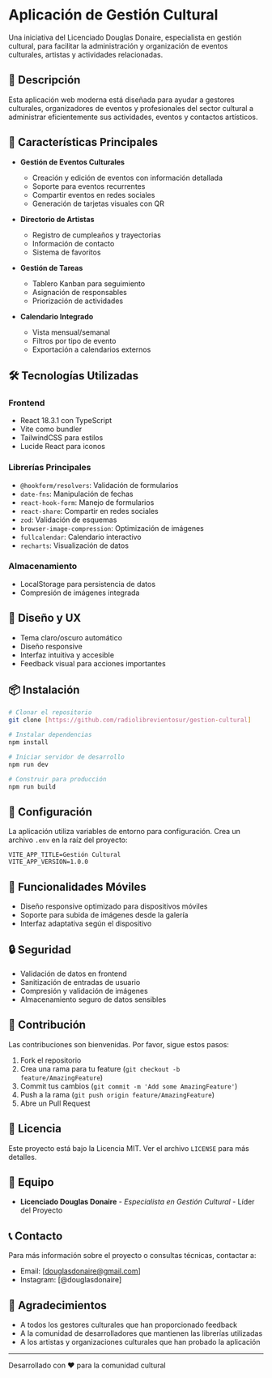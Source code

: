 # Aplicación de Gestión Cultural

Una iniciativa del Licenciado Douglas Donaire, especialista en gestión cultural, para facilitar la administración y organización de eventos culturales, artistas y actividades relacionadas.

## 🎯 Descripción

Esta aplicación web moderna está diseñada para ayudar a gestores culturales, organizadores de eventos y profesionales del sector cultural a administrar eficientemente sus actividades, eventos y contactos artísticos.

## 🚀 Características Principales

- **Gestión de Eventos Culturales**
  - Creación y edición de eventos con información detallada
  - Soporte para eventos recurrentes
  - Compartir eventos en redes sociales
  - Generación de tarjetas visuales con QR

- **Directorio de Artistas**
  - Registro de cumpleaños y trayectorias
  - Información de contacto
  - Sistema de favoritos

- **Gestión de Tareas**
  - Tablero Kanban para seguimiento
  - Asignación de responsables
  - Priorización de actividades

- **Calendario Integrado**
  - Vista mensual/semanal
  - Filtros por tipo de evento
  - Exportación a calendarios externos

## 🛠️ Tecnologías Utilizadas

### Frontend
- React 18.3.1 con TypeScript
- Vite como bundler
- TailwindCSS para estilos
- Lucide React para iconos

### Librerías Principales
- `@hookform/resolvers`: Validación de formularios
- `date-fns`: Manipulación de fechas
- `react-hook-form`: Manejo de formularios
- `react-share`: Compartir en redes sociales
- `zod`: Validación de esquemas
- `browser-image-compression`: Optimización de imágenes
- `fullcalendar`: Calendario interactivo
- `recharts`: Visualización de datos

### Almacenamiento
- LocalStorage para persistencia de datos
- Compresión de imágenes integrada

## 🎨 Diseño y UX

- Tema claro/oscuro automático
- Diseño responsive
- Interfaz intuitiva y accesible
- Feedback visual para acciones importantes

## 📦 Instalación

```bash
# Clonar el repositorio
git clone [https://github.com/radiolibrevientosur/gestion-cultural]

# Instalar dependencias
npm install

# Iniciar servidor de desarrollo
npm run dev

# Construir para producción
npm run build
```

## 🔧 Configuración

La aplicación utiliza variables de entorno para configuración. Crea un archivo `.env` en la raíz del proyecto:

```env
VITE_APP_TITLE=Gestión Cultural
VITE_APP_VERSION=1.0.0
```

## 📱 Funcionalidades Móviles

- Diseño responsive optimizado para dispositivos móviles
- Soporte para subida de imágenes desde la galería
- Interfaz adaptativa según el dispositivo

## 🔒 Seguridad

- Validación de datos en frontend
- Sanitización de entradas de usuario
- Compresión y validación de imágenes
- Almacenamiento seguro de datos sensibles

## 🤝 Contribución

Las contribuciones son bienvenidas. Por favor, sigue estos pasos:

1. Fork el repositorio
2. Crea una rama para tu feature (`git checkout -b feature/AmazingFeature`)
3. Commit tus cambios (`git commit -m 'Add some AmazingFeature'`)
4. Push a la rama (`git push origin feature/AmazingFeature`)
5. Abre un Pull Request

## 📄 Licencia

Este proyecto está bajo la Licencia MIT. Ver el archivo `LICENSE` para más detalles.

## 👥 Equipo

- **Licenciado Douglas Donaire** - *Especialista en Gestión Cultural* - Líder del Proyecto

## 📞 Contacto

Para más información sobre el proyecto o consultas técnicas, contactar a:

- Email: [douglasdonaire@gmail.com]
- Instagram: [@douglasdonaire]

## 🙏 Agradecimientos

- A todos los gestores culturales que han proporcionado feedback
- A la comunidad de desarrolladores que mantienen las librerías utilizadas
- A los artistas y organizaciones culturales que han probado la aplicación

---

Desarrollado con ❤️ para la comunidad cultural
